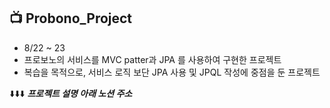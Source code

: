 ## 📺 Probono_Project
- 8/22 ~ 23
- 프로보노의 서비스를 MVC patter과  JPA 를 사용하여 구현한 프로젝트
- 복습을 목적으로, 서비스 로직 보단 JPA 사용 및 JPQL 작성에 중점을 둔 프로젝트

⬇️⬇️⬇️ ***프로젝트 설명 아래 노션 주소***


